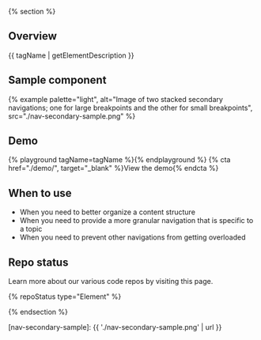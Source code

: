 {% section %}
## Overview
{{ tagName | getElementDescription }}

  ## Sample component

  {% example palette="light",
      alt="Image of two stacked secondary navigations; one for large breakpoints and the other for small breakpoints",
      src="./nav-secondary-sample.png" %}

  ## Demo

  {% playground tagName=tagName %}{% endplayground %}
  {% cta href="./demo/", target="_blank" %}View the  demo{% endcta %}

  ## When to use
  
  - When you need to better organize a content structure
  - When you need to provide a more granular navigation that is specific to a topic
  - When you need to prevent other navigations from getting overloaded

  ## Repo status 
  Learn more about our various code repos by visiting this page.
  
  {% repoStatus type="Element" %}

{% endsection %}

[nav-secondary-sample]: {{ './nav-secondary-sample.png' | url }}